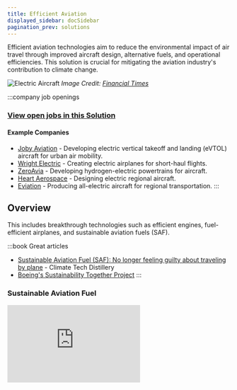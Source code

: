 ```yaml
---
title: Efficient Aviation
displayed_sidebar: docSidebar
pagination_prev: solutions
---
```


Efficient aviation technologies aim to reduce the environmental impact of air travel through improved aircraft design, alternative fuels, and operational efficiencies. This solution is crucial for mitigating the aviation industry's contribution to climate change.

![Electric Aircraft](../static/img/electric-aircraft.jpg)
*Image Credit: [Financial Times](https://www.ft.com/content/a9dc81d2-725e-11e9-bf5c-6eeb837566c5)*

:::company job openings
### [View open jobs in this Solution](https://climatebase.org/jobs?l=&q=&drawdown_solutions=Efficient+Aviation)
#### Example Companies
- [Joby Aviation](https://www.jobyaviation.com/) - Developing electric vertical takeoff and landing (eVTOL) aircraft for urban air mobility.
- [Wright Electric](https://weflywright.com/) - Creating electric airplanes for short-haul flights.
- [ZeroAvia](https://www.zeroavia.com/) - Developing hydrogen-electric powertrains for aircraft.
- [Heart Aerospace](https://heartaerospace.com/) - Designing electric regional aircraft.
- [Eviation](https://www.eviation.co/) - Producing all-electric aircraft for regional transportation.
:::

## Overview

This includes breakthrough technologies such as efficient engines, fuel-efficient airplanes, and sustainable aviation fuels (SAF).

:::book Great articles
- [Sustainable Aviation Fuel (SAF): No longer feeling guilty about traveling by plane](https://www.climatetechdistillery.com/p/17-sustainable-aviation-fuel-saf) - Climate Tech Distillery
- [Boeing's Sustainability Together Project](https://sustainabilitytogether.aero/)
:::

### Sustainable Aviation Fuel

<iframe 
  allow="autoplay *; encrypted-media *; fullscreen *; clipboard-write" 
  frameBorder="0" 
  height="175" 
  style={{width:'100%', maxWidth:'660px', overflow:'hidden', borderRadius:'10px'}} 
  sandbox="allow-forms allow-popups allow-same-origin allow-scripts allow-storage-access-by-user-activation allow-top-navigation-by-user-activation" 
  src="https://embed.podcasts.apple.com/gb/podcast/episode-29-sustainable-aviation-fuel/id1544729925?i=1000630920514"
/>

## Progress Made

Significant advancements have been made in efficient aviation technologies:

1. **Electric Aircraft and Fuel Cells**: Developed by companies like Airbus, Boeing, and Rolls-Royce.
2. **Collaboration with Governments**: Policies supporting the adoption of new technologies.
3. **Reducing Greenhouse Gas Emissions**: Emissions from flights and distance reduced through various initiatives.

## Solutions by Sector

### Aircraft Design
- **Electric Propulsion**: Developing fully electric and hybrid-electric aircraft.
- **Aerodynamic Improvements**: Designing more efficient airframes and wings.
- **Lightweight Materials**: Using advanced composites to reduce aircraft weight.

**Case Studies:**
1. **Eviation Alice**: All-electric aircraft designed for regional transportation, with a range of up to 440 nautical miles ([Eviation](https://www.eviation.co/)).
2. **Airbus E-Fan X**: Hybrid-electric aircraft demonstrator project, showcasing the potential for electric propulsion in commercial aviation ([Airbus](https://www.airbus.com/innovation/zero-emission/electric-flight/e-fan-x.html)).
3. **NASA X-57 Maxwell**: Experimental aircraft testing distributed electric propulsion technology ([NASA](https://www.nasa.gov/specials/X57/)).

### Alternative Fuels
- **Sustainable Aviation Fuels (SAF)**: Developing and scaling up production of biofuels and synthetic fuels.
- **Hydrogen Fuel**: Exploring hydrogen as a zero-emission fuel for aviation.
- **Power-to-Liquid Fuels**: Converting renewable electricity into liquid fuels for aviation.

**Case Studies:**
1. **United Airlines**: Committed to purchasing 1.5 billion gallons of SAF over 20 years, the largest commitment of any airline ([United Airlines](https://www.united.com/ual/en/us/fly/company/global-citizenship/environment/sustainable-fuel-sources.html)).
2. **ZeroAvia**: Developing hydrogen-electric powertrains for aircraft, with successful test flights of their technology ([ZeroAvia](https://www.zeroavia.com/)).
3. **Neste**: Producing SAF from renewable waste and residue materials, supplying major airlines globally ([Neste](https://www.neste.com/products/all-products/aviation)).

### Operational Efficiency
- **Air Traffic Management**: Improving flight routes and reducing congestion.
- **Ground Operations**: Enhancing efficiency of airport operations and ground support equipment.
- **Data Analytics**: Using big data to optimize flight planning and operations.

**Case Studies:**
1. **SESAR Joint Undertaking**: European initiative to modernize air traffic management, reducing flight times and fuel consumption ([SESAR](https://www.sesarju.eu/)).
2. **Southwest Airlines Fuel Conservation Program**: Implemented various operational changes, saving millions of gallons of fuel annually ([Southwest Airlines](https://www.southwest.com/citizenship/planet/)).
3. **Airbus Skywise**: Data analytics platform helping airlines improve operational efficiency and reduce fuel consumption ([Airbus](https://skywise.airbus.com/)).

## Lessons Learned

1. **Not a Silver Bullet**: Technology isn't the sole solution; consider aircraft, fuel, and operations holistically.
2. **Continuous Improvement**: Evolving technology needs regular updates and refinement.
3. **Complementary Measures**: Combine technology with alternative fuels for optimal results.
4. **Monitoring and Regulation**: Careful oversight and regulation are required to ensure effectiveness.
5. **Cross-Industry Support**: Industry, fuel suppliers, and government support are all necessary for success.

## Challenges Ahead

1. **Scaling Up**: Significant investment needed for research, facilities, and infrastructure.
2. **Overcoming Obstacles**: High costs, regulatory approval, and awareness challenges persist.
3. **Battery Technology**: Current limitations in energy density and weight of batteries for electric aircraft.
4. **Infrastructure Adaptation**: Airports and energy systems need to adapt to new technologies and fuels.

## Best Path Forward

1. **Develop and Improve**: Enhance compatibility, accessibility, and cost-effectiveness of efficient aviation technologies.
2. **Raise Awareness**: Educate stakeholders, incentivize adoption, and regulate to encourage implementation.
3. **Monitor and Evaluate**: Ensure emission reduction effectiveness and make adjustments as needed.
4. **Collaborative Approach**: Foster partnerships between aircraft manufacturers, airlines, fuel producers, and regulators.
5. **Investment in R&D**: Continue to invest in research and development of breakthrough technologies.
6. **Policy Support**: Implement supportive policies and regulations to accelerate the transition to efficient aviation.

*Image credit: [Financial Times](https://www.ft.com/content/a9dc81d2-725e-11e9-bf5c-6eeb837566c5)*

